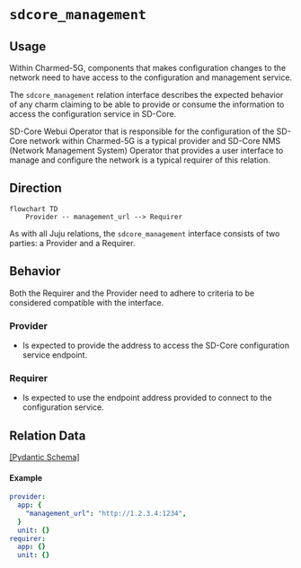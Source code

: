 # `sdcore_management`

## Usage

Within Charmed-5G, components that makes configuration changes to the network need to have access to the configuration and management service.

The `sdcore_management` relation interface describes the expected behavior of any charm claiming to be able to provide or consume the information to access the configuration service in SD-Core.

SD-Core Webui Operator that is responsible for the configuration of the SD-Core network within Charmed-5G is a typical provider and SD-Core NMS (Network Management System) Operator that provides a user interface to manage and configure the network is a typical requirer of this relation.

## Direction

```mermaid
flowchart TD
    Provider -- management_url --> Requirer
```

As with all Juju relations, the `sdcore_management` interface consists of two parties: a Provider and a Requirer.

## Behavior

Both the Requirer and the Provider need to adhere to criteria to be considered compatible with the interface.

### Provider

- Is expected to provide the address to access the SD-Core configuration service endpoint.

### Requirer

- Is expected to use the endpoint address provided to connect to the configuration service.

## Relation Data

[\[Pydantic Schema\]](./schema.py)

#### Example

```yaml
provider:
  app: {
    "management_url": "http://1.2.3.4:1234",
  }
  unit: {}
requirer:
  app: {}
  unit: {}
```
